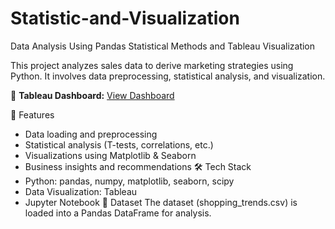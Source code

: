 # Statistic-and-Visualization
Data Analysis Using Pandas Statistical Methods and Tableau Visualization

This project analyzes sales data to derive marketing strategies using Python. It involves data preprocessing, statistical analysis, and visualization.

🔗 **Tableau Dashboard:** [View Dashboard](https://public.tableau.com/views/Milestone2_17376416298100/DashboardDataPenjualan?:language=enUS&publish=yes&:sid=&:redirect=auth&:display_count=n&:origin=viz_share_link)


🚀 Features
- Data loading and preprocessing
- Statistical analysis (T-tests, correlations, etc.)
- Visualizations using Matplotlib & Seaborn
- Business insights and recommendations
🛠️ Tech Stack
- Python: pandas, numpy, matplotlib, seaborn, scipy
- Data Visualization: Tableau
- Jupyter Notebook
📂 Dataset
The dataset (shopping_trends.csv) is loaded into a Pandas DataFrame for analysis.

